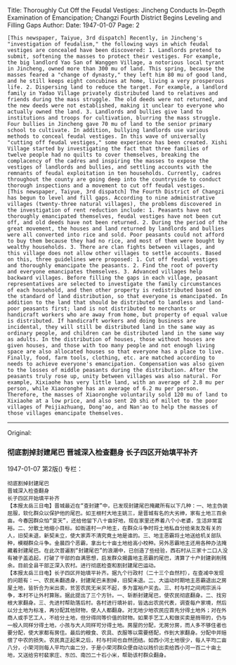 Title: Thoroughly Cut Off the Feudal Vestiges: Jincheng Conducts In-Depth Examination of Emancipation; Changzi Fourth District Begins Leveling and Filling Gaps
Author:
Date: 1947-01-07
Page: 2

    [This newspaper, Taiyue, 3rd dispatch] Recently, in Jincheng's "investigation of feudalism," the following ways in which feudal vestiges are concealed have been discovered: 1. Landlords pretend to submit, softening the masses to protect their vestiges. For example, the big landlord Yao San of Wanggen Village, a notorious local tyrant in Jincheng, owned more than 300 mu of land. This spring, because the masses feared a "change of dynasty," they left him 80 mu of good land, and he still keeps eight concubines at home, living a very prosperous life. 2. Dispersing land to reduce the target. For example, a landlord family in Yadao Village privately distributed land to relatives and friends during the mass struggle. The old deeds were not returned, and the new deeds were not established, making it unclear to everyone who actually owned the land. 3. Landlords and bullies give land to institutions and troops for cultivation, blurring the mass struggle. Four bullies in Jincheng gave 70 mu of land to the senior primary school to cultivate. In addition, bullying landlords use various methods to conceal feudal vestiges. In this wave of universally "cutting off feudal vestiges," some experience has been created. Xishi Village started by investigating the fact that three families of twelve people had no quilts to cover themselves, breaking the complacency of the cadres and inspiring the masses to expose the vestiges of landlords and bullies, and settling accounts with the remnants of feudal exploitation in ten households. Currently, cadres throughout the county are going deep into the countryside to conduct thorough inspections and a movement to cut off feudal vestiges.
    [This newspaper, Taiyue, 3rd dispatch] The Fourth District of Changzi has begun to level and fill gaps. According to nine administrative villages (twenty-three natural villages), the problems discovered in the investigation of rent reduction include: 1. Peasants have not thoroughly emancipated themselves, feudal vestiges have not been cut off, and old deeds have not been returned. 2. During the period of the great movement, the houses and land returned by landlords and bullies were all converted into rice and sold. Poor peasants could not afford to buy them because they had no rice, and most of them were bought by wealthy households. 3. There are clan fights between villages, and this village does not allow other villages to settle accounts. Based on this, three guidelines were proposed: 1. Cut off feudal vestiges and thoroughly emancipate the peasants. 2. Find the root of poverty and everyone emancipates themselves. 3. Advanced villages help backward villages. Before filling the gaps in each village, peasant representatives are selected to investigate the family circumstances of each household, and then other property is redistributed based on the standard of land distribution, so that everyone is emancipated. In addition to the land that should be distributed to landless and land-poor peasants first; land is not distributed to merchants or handicraft workers who are away from home, but property of equal value is distributed. If handicraft workers and doing business are incidental, they will still be distributed land in the same way as ordinary people, and children can be distributed land in the same way as adults. In the distribution of houses, those without houses are given houses, and those with too many people and not enough living space are also allocated houses so that everyone has a place to live. Finally, food, farm tools, clothing, etc. are matched according to needs to achieve everyone's emancipation. Compensation was also given to the losses of middle peasants during the distribution. After the peasants truly rose up, unity between villages was also natural. For example, Xixiaohe has very little land, with an average of 2.8 mu per person, while Xiaoronghe has an average of 6.2 mu per person. Therefore, the masses of Xiaoronghe voluntarily sold 120 mu of land to Xixiaohe at a low price, and also sent 20 shi of millet to the poor villages of Peijiazhuang, Dong'ao, and Nan'ao to help the masses of those villages emancipate themselves.



<hr /> 

Original: 


### 彻底割掉封建尾巴  晋城深入检查翻身  长子四区开始填平补齐

1947-01-07
第2版()
专栏：

    彻底割掉封建尾巴
    晋城深入检查翻身
    长子四区开始填平补齐
    【本报太岳三日电】晋城最近在“查封建”中，已发现封建尾巴掩藏所有以下几种：一、地主伪装屈服，软化群众以保护他的尾巴。如王根村大地主姚三，是晋城有名的大劣绅，家有土地三百余亩。今春因群众怕“变天”，还给他留下八十亩好地，现在家里还养着八个小老婆，生活非常富裕。二、分散土地缩小目标。如衙道村一户地主，在群众斗争时将土地私自分给亲友及有关的人，旧契未退，新契未立，使大家弄不清究竟土地是谁的。三、地主恶霸将土地送给机关部队种，模糊群众斗争。金晨四个恶霸，拿出七十亩土地给高小校种。另外恶霸地主还用各种办法掩藏着封建尾巴。在此次普遍割“封建尾巴”的浪潮中，已创造了些经验，西石村从三家十二口人没有被子盖追起，打破了干部的自满思想，启发群众揭露地主恶霸的尾巴，清算了十户封建剥削残余。目前全县干部正深入农村。进行彻底检查和割封建尾巴运动。
    【本报太岳三日电】长子四区开始填平补齐。据九个行政村（二十三个自然村），在查减中发现的问题有：一、农民未翻透身，封建尾巴未割掉，旧契未退。二、大运动时期地主恶霸退出之房屋土地，皆折合为米出卖，贫苦农民无米买不起，多为富裕户买去。三、村与村之间闹宗派斗争，本村不让外村算账。据此提出了三个方针。一、斩断封建尾巴，使农民彻底翻身。二、找穷根大家翻身。三、先进村帮助落后村。各村进行填补前，皆选出农民代表，调查每户家境，然后以分土地为标准，再分配其他财物，使人人都翻身。对无地少地农民应首先分得土地外；对在外商人或手艺工人，不给分土地，但分得同等价值的财物。如果手艺工人和做买卖是捎带的，仍与一般人同样分得土地，小孩与大人同样可分得土地。房屋的分配，无房分房，而人多不够住者也要分配，使大家都有房住。最后的粮食、农具、衣服等以需要搭配，作到大家翻身。分配中并赔偿了中农的损失。农民真正起来之后，村与村间也自然团结。如西小河土地很少，每人平均二亩八分，小荣河则每人平均六亩二分，于是小荣河群众便自动以贱价出卖给西小河一百二十亩土地，又送给穷村裴家庄、东凹、南凹二十石小米，帮助该村群众翻身。
